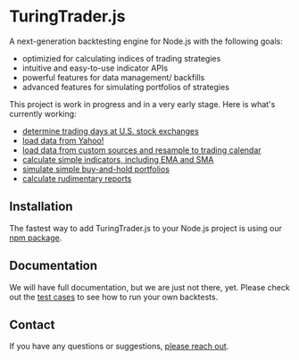 # TuringTrader.js

A next-generation backtesting engine for Node.js with the following goals:

-   optimizied for calculating indices of trading strategies
-   intuitive and easy-to-use indicator APIs
-   powerful features for data management/ backfills
-   advanced features for simulating portfolios of strategies

This project is work in progress and in a very early stage. Here is what's currently working:
* [determine trading days at U.S. stock exchanges](https://github.com/fbertram/TuringTrader.js/blob/main/__tests__/test-0200-calendar.js)
* [load data from Yahoo!](https://github.com/fbertram/TuringTrader.js/blob/main/__tests__/test-0400-asset.js)
* [load data from custom sources and resample to trading calendar](https://github.com/fbertram/TuringTrader.js/blob/main/__tests__/test-0405-custom-asset.js)
* [calculate simple indicators, including EMA and SMA](https://github.com/fbertram/TuringTrader.js/blob/main/__tests__/test-0505-indicator-num.js)
* [simulate simple buy-and-hold portfolios](https://github.com/fbertram/TuringTrader.js/blob/main/__tests__/test-0600-buy-and-hold.js)
* [calculate rudimentary reports](https://github.com/fbertram/TuringTrader.js/blob/main/__tests__/test-5000-metrics.js)

## Installation

The fastest way to add TuringTrader.js to your Node.js project is using our [npm package](https://www.npmjs.com/package/turingtrader.js).

## Documentation

We will have full documentation, but we are just not there, yet. Please check out the [test cases](https://github.com/fbertram/TuringTrader.js/tree/main/__tests__) to see how to run your own backtests.

## Contact

If you have any questions or suggestions, [please reach out](mailto:felix@turingtrader.org).
